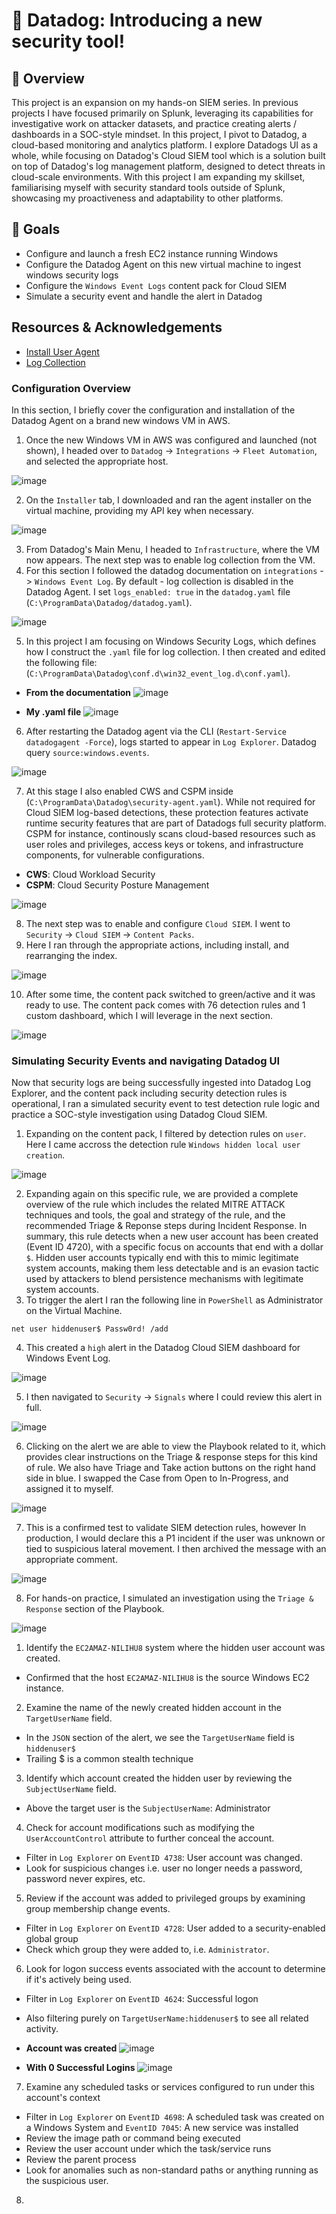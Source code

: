 # 🔎 Datadog: Introducing a new security tool!

## 📖 Overview
This project is an expansion on my hands-on SIEM series. In previous projects I have focused primarily on Splunk, leveraging its capabilities for investigative work on attacker datasets, and practice creating alerts / dashboards in a SOC-style mindset. In this project, I pivot to Datadog, a cloud-based monitoring and analytics platform. I explore Datadogs UI as a whole, while focusing on Datadog's Cloud SIEM tool which is a solution built on top of Datadog's log management platform, designed to detect threats in cloud-scale environments. With this project I am expanding my skillset, familiarising myself with security standard tools outside of Splunk, showcasing my proactiveness and adaptability to other platforms.

## 🎯 Goals
- Configure and launch a fresh EC2 instance running Windows
- Configure the Datadog Agent on this new virtual machine to ingest windows security logs
- Configure the `Windows Event Logs` content pack for Cloud SIEM
- Simulate a security event and handle the alert in Datadog

## Resources & Acknowledgements
- [Install User Agent](https://app.datadoghq.eu/fleet/install-agent/latest?platform=windows)
- [Log Collection](https://docs.datadoghq.com/integrations/win32_event_log/?tab=logs)



### Configuration Overview
In this section, I briefly cover the configuration and installation of the Datadog Agent on a brand new windows VM in AWS.

1. Once the new Windows VM in AWS was configured and launched (not shown), I headed over to `Datadog` -> `Integrations` -> `Fleet Automation`, and selected the appropriate host.

![image](https://github.com/user-attachments/assets/43f6f5c8-2dce-4838-890e-06b489fae71d)

2. On the `Installer` tab, I downloaded and ran the agent installer on the virtual machine, providing my API key when necessary.

![image](https://github.com/user-attachments/assets/3b674f6e-74fb-4250-b887-5120a356fd91)

3. From Datadog's Main Menu, I headed to `Infrastructure`, where the VM now appears. The next step was to enable log collection from the VM.
4. For this section I followed the datadog documentation on `integrations` -> `Windows Event Log`. By default - log collection is disabled in the Datadog Agent. I set `logs_enabled: true` in the `datadog.yaml` file (`C:\ProgramData\Datadog/datadog.yaml`).

![image](https://github.com/user-attachments/assets/1b17be16-dd41-406d-88a6-2a81bafa48f8)

5. In this project I am focusing on Windows Security Logs, which defines how I construct the `.yaml` file for log collection. I then created and edited the following file: (`C:\ProgramData\Datadog\conf.d\win32_event_log.d\conf.yaml`).

- **From the documentation**
![image](https://github.com/user-attachments/assets/e8d95af6-7cf4-443a-9ceb-9752d12ee9f3)

- **My .yaml file**
![image](https://github.com/user-attachments/assets/1c9ca30f-9c49-4c35-a27f-a3b2f2fdd68a)

6. After restarting the Datadog agent via the CLI (`Restart-Service datadogagent -Force`), logs started to appear in `Log Explorer`. Datadog query `source:windows.events`.

![image](https://github.com/user-attachments/assets/63a41016-952b-4ed9-919f-dbc83c57c262)

7. At this stage I also enabled CWS and CSPM inside (`C:\ProgramData\Datadog\security-agent.yaml`). While not required for Cloud SIEM log-based detections, these protection features activate runtime security features that are part of Datadogs full security platform. CSPM for instance, continously scans cloud-based resources such as user roles and privileges, access keys or tokens, and infrastructure components, for vulnerable configurations.

- **CWS**: Cloud Workload Security
- **CSPM**: Cloud Security Posture Management

![image](https://github.com/user-attachments/assets/d56cbc16-c3e9-4960-ab15-35070f153d39)

8. The next step was to enable and configure `Cloud SIEM`. I went to `Security` -> `Cloud SIEM` -> `Content Packs`.
9. Here I ran through the appropriate actions, including install, and rearranging the index.

![image](https://github.com/user-attachments/assets/bcfc17fe-390a-4ab4-8b0b-fab6c83c78be)

10. After some time, the content pack switched to green/active and it was ready to use. The content pack comes with 76 detection rules and 1 custom dashboard, which I will leverage in the next section. 

![image](https://github.com/user-attachments/assets/9bc313f2-3efe-4302-9106-2fe37bf2ddcc)

### Simulating Security Events and navigating Datadog UI
Now that security logs are being successfully ingested into Datadog Log Explorer, and the content pack including security detection rules is operational, I ran a simulated security event to test detection rule logic and practice a SOC-style investigation using Datadog Cloud SIEM.

1. Expanding on the content pack, I filtered by detection rules on `user`. Here I came accross the detection rule `Windows hidden local user creation`.

![image](https://github.com/user-attachments/assets/447df121-1c47-442f-8e7f-7b6222efc1eb)

2. Expanding again on this specific rule, we are provided a complete overview of the rule which includes the related MITRE ATTACK techniques and tools, the goal and strategy of the rule, and the recommended Triage & Reponse steps during Incident Response. In summary, this rule detects when a new user account has been created (Event ID 4720), with a specific focus on accounts that end with a dollar `$`. Hidden user accounts typically end with this to mimic legitimate system accounts, making them less detectable and is an evasion tactic used by attackers to blend persistence mechanisms with legitimate system accounts.
3. To trigger the alert I ran the following line in `PowerShell` as Administrator on the Virtual Machine.

```
net user hiddenuser$ Passw0rd! /add
```

4. This created a `high` alert in the Datadog Cloud SIEM dashboard for Windows Event Log.

![image](https://github.com/user-attachments/assets/cb4d4c06-4d7b-4a8e-938f-ed2929385fab)

5. I then navigated to `Security` -> `Signals` where I could review this alert in full.

![image](https://github.com/user-attachments/assets/6ed89d61-f4a9-4b0c-b6be-bee9fa7f3add)

6. Clicking on the alert we are able to view the Playbook related to it, which provides clear instructions on the Triage & response steps for this kind of rule. We also have Triage and Take action buttons on the right hand side in blue. I swapped the Case from Open to In-Progress, and assigned it to myself.

![image](https://github.com/user-attachments/assets/b9d3ebe2-ac04-4311-9757-9522b7eae907)

7. This is a confirmed test to validate SIEM detection rules, however In production, I would declare this a P1 incident if the user was unknown or tied to suspicious lateral movement. I then archived the message with an appropriate comment.

![image](https://github.com/user-attachments/assets/109d04ff-80db-41e4-bbe3-c9fe8f46b5c8)

8. For hands-on practice, I simulated an investigation using the `Triage & Response` section of the Playbook.

![image](https://github.com/user-attachments/assets/5417746e-e4d7-41ba-9031-a5ef87d33f77)

1. Identify the `EC2AMAZ-NILIHU8` system where the hidden user account was created.
- Confirmed that the host `EC2AMAZ-NILIHU8` is the source Windows EC2 instance.

2. Examine the name of the newly created hidden account in the `TargetUserName` field.
- In the `JSON` section of the alert, we see the `TargetUserName` field is `hiddenuser$`
- Trailing $ is a common stealth technique

3. Identify which account created the hidden user by reviewing the `SubjectUserName` field.
- Above the target user is the `SubjectUserName`: Administrator

4. Check for account modifications such as modifying the `UserAccountControl` attribute to further conceal the account.
- Filter in `Log Explorer` on `EventID 4738`: User account was changed.
- Look for suspicious changes i.e. user no longer needs a password, password never expires, etc.

5. Review if the account was added to privileged groups by examining group membership change events.
- Filter in `Log Explorer` on `EventID 4728`: User added to a security-enabled global group
- Check which group they were added to, i.e. `Administrator`.

6. Look for logon success events associated with the account to determine if it's actively being used.
- Filter in `Log Explorer` on `EventID 4624`: Successful logon
- Also filtering purely on `TargetUserName:hiddenuser$` to see all related activity.

- **Account was created**
![image](https://github.com/user-attachments/assets/3cfc496a-4eab-481f-a22b-2491ce0e17f1)

- **With 0 Successful Logins**
![image](https://github.com/user-attachments/assets/d0a5b462-ffba-4865-8071-8206750b7aa5)

7. Examine any scheduled tasks or services configured to run under this account's context
- Filter in `Log Explorer` on `EventID 4698`: A scheduled task was created on a Windows System and `EventID 7045`: A new service was installed
- Review the image path or command being executed
- Review the user account under which the task/service runs
- Review the parent process
- Look for anomalies such as non-standard paths or anything running as the suspicious user.

8. 
